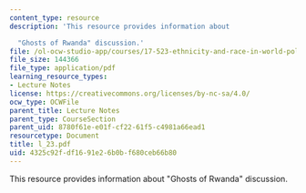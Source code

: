 ```yaml
---
content_type: resource
description: 'This resource provides information about

  "Ghosts of Rwanda" discussion.'
file: /ol-ocw-studio-app/courses/17-523-ethnicity-and-race-in-world-politics-fall-2005/4325c92fdf1691e26b0bf680ceb66b80_l_23.pdf
file_size: 144366
file_type: application/pdf
learning_resource_types:
- Lecture Notes
license: https://creativecommons.org/licenses/by-nc-sa/4.0/
ocw_type: OCWFile
parent_title: Lecture Notes
parent_type: CourseSection
parent_uid: 8780f61e-e01f-cf22-61f5-c4981a66ead1
resourcetype: Document
title: l_23.pdf
uid: 4325c92f-df16-91e2-6b0b-f680ceb66b80
---
```

This resource provides information about
"Ghosts of Rwanda" discussion.